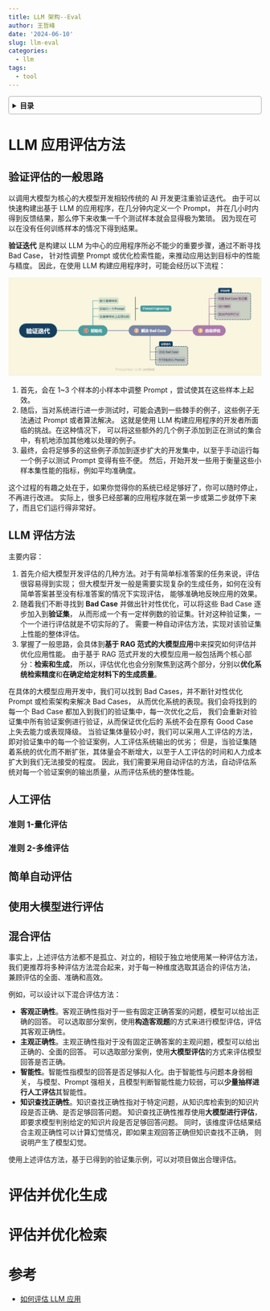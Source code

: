 ```yaml
---
title: LLM 架构--Eval
author: 王哲峰
date: '2024-06-10'
slug: llm-eval
categories:
  - llm
tags:
  - tool
---
```


<style>
details {
    border: 1px solid #aaa;
    border-radius: 4px;
    padding: .5em .5em 0;
}
summary {
    font-weight: bold;
    margin: -.5em -.5em 0;
    padding: .5em;
}
details[open] {
    padding: .5em;
}
details[open] summary {
    border-bottom: 1px solid #aaa;
    margin-bottom: .5em;
}
img {
    pointer-events: none;
}
</style>

<details><summary>目录</summary><p>

- [LLM 应用评估方法](#llm-应用评估方法)
    - [验证评估的一般思路](#验证评估的一般思路)
    - [LLM 评估方法](#llm-评估方法)
    - [人工评估](#人工评估)
        - [准则 1-量化评估](#准则-1-量化评估)
        - [准则 2-多维评估](#准则-2-多维评估)
    - [简单自动评估](#简单自动评估)
    - [使用大模型进行评估](#使用大模型进行评估)
    - [混合评估](#混合评估)
- [评估并优化生成](#评估并优化生成)
- [评估并优化检索](#评估并优化检索)
- [参考](#参考)
</p></details><p></p>

# LLM 应用评估方法

## 验证评估的一般思路

以调用大模型为核心的大模型开发相较传统的 AI 开发更注重验证迭代。
由于可以快速构建出基于 LLM 的应用程序，在几分钟内定义一个 Prompt，
并在几小时内得到反馈结果，那么停下来收集一千个测试样本就会显得极为繁琐。
因为现在可以在没有任何训练样本的情况下得到结果。

**验证迭代** 是构建以 LLM 为中心的应用程序所必不能少的重要步骤，通过不断寻找 Bad Case，
针对性调整 Prompt 或优化检索性能，来推动应用达到目标中的性能与精度。
因此，在使用 LLM 构建应用程序时，可能会经历以下流程：

![img](images/C5-1-eval.png)

1. 首先，会在 1~3 个样本的小样本中调整 Prompt ，尝试使其在这些样本上起效。
2. 随后，当对系统进行进一步测试时，可能会遇到一些棘手的例子，这些例子无法通过 Prompt 或者算法解决。
   这就是使用 LLM 构建应用程序的开发者所面临的挑战。在这种情况下，
   可以将这些额外的几个例子添加到正在测试的集合中，有机地添加其他难以处理的例子。
3. 最终，会将足够多的这些例子添加到逐步扩大的开发集中，以至于手动运行每一个例子以测试 Prompt 变得有些不便。
   然后，开始开发一些用于衡量这些小样本集性能的指标，例如平均准确度。

这个过程的有趣之处在于，如果你觉得你的系统已经足够好了，你可以随时停止，不再进行改进。
实际上，很多已经部署的应用程序就在第一步或第二步就停下来了，而且它们运行得非常好。

## LLM 评估方法

主要内容：

1. 首先介绍大模型开发评估的几种方法。对于有简单标准答案的任务来说，评估很容易得到实现；
   但大模型开发一般是需要实现复杂的生成任务，如何在没有简单答案甚至没有标准答案的情况下实现评估，
   能够准确地反映应用的效果。
2. 随着我们不断寻找到 **Bad Case** 并做出针对性优化，可以将这些 Bad Case 逐步加入到**验证集**，
   从而形成一个有一定样例数的验证集。针对这种验证集，一个一个进行评估就是不切实际的了。
   需要一种自动评估方法，实现对该验证集上性能的整体评估。
3. 掌握了一般思路，会具体到**基于 RAG 范式的大模型应用**中来探究如何评估并优化应用性能。
   由于基于 RAG 范式开发的大模型应用一般包括两个核心部分：**检索和生成**，
   所以，评估优化也会分别聚焦到这两个部分，分别以**优化系统检索精度**和**在确定给定材料下的生成质量**。

在具体的大模型应用开发中，我们可以找到 Bad Cases，并不断针对性优化 Prompt 或检索架构来解决 Bad Cases，
从而优化系统的表现。我们会将找到的每一个 Bad Case 都加入到我们的验证集中，每一次优化之后，
我们会重新对验证集中所有验证案例进行验证，从而保证优化后的 系统不会在原有 Good Case 上失去能力或表现降级。
当验证集体量较小时，我们可以采用人工评估的方法，即对验证集中的每一个验证案例，人工评估系统输出的优劣；
但是，当验证集随着系统的优化而不断扩张，其体量会不断增大，以至于人工评估的时间和人力成本扩大到我们无法接受的程度。
因此，我们需要采用自动评估的方法，自动评估系统对每一个验证案例的输出质量，从而评估系统的整体性能。

## 人工评估

### 准则 1-量化评估


### 准则 2-多维评估

## 简单自动评估


## 使用大模型进行评估


## 混合评估

事实上，上述评估方法都不是孤立、对立的，相较于独立地使用某一种评估方法，
我们更推荐将多种评估方法混合起来，对于每一种维度选取其适合的评估方法，
兼顾评估的全面、准确和高效。

例如，可以设计以下混合评估方法：

* **客观正确性**。客观正确性指对于一些有固定正确答案的问题，模型可以给出正确的回答。
  可以选取部分案例，使用**构造客观题**的方式来进行模型评估，评估其客观正确性。
* **主观正确性**。主观正确性指对于没有固定正确答案的主观问题，模型可以给出正确的、全面的回答。
  可以选取部分案例，使用**大模型评估**的方式来评估模型回答是否正确。
* **智能性**。智能性指模型的回答是否足够拟人化。由于智能性与问题本身弱相关，
  与模型、Prompt 强相关，且模型判断智能性能力较弱，可以**少量抽样进行人工评估**其智能性。
* **知识查找正确性**。知识查找正确性指对于特定问题，从知识库检索到的知识片段是否正确、是否足够回答问题。
  知识查找正确性推荐使用**大模型进行评估**，即要求模型判别给定的知识片段是否足够回答问题。
  同时，该维度评估结果结合主观正确性可以计算幻觉情况，即如果主观回答正确但知识查找不正确，
  则说明产生了模型幻觉。

使用上述评估方法，基于已得到的验证集示例，可以对项目做出合理评估。

# 评估并优化生成

# 评估并优化检索


# 参考

* [如何评估 LLM 应用](https://github.com/datawhalechina/llm-universe/blob/main/notebook/C5%20%E7%B3%BB%E7%BB%9F%E8%AF%84%E4%BC%B0%E4%B8%8E%E4%BC%98%E5%8C%96/1.%E5%A6%82%E4%BD%95%E8%AF%84%E4%BC%B0%20LLM%20%E5%BA%94%E7%94%A8.ipynb)